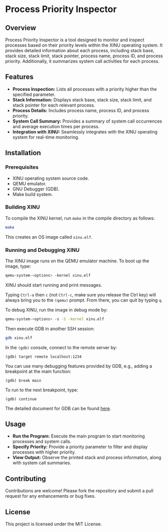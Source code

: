 # Process Priority Inspector

## Overview

Process Priority Inspector is a tool designed to monitor and inspect processes based on their priority levels within the XINU operating system. It provides detailed information about each process, including stack base, stack size, stack limit, stack pointer, process name, process ID, and process priority. Additionally, it summarizes system call activities for each process.

## Features

- **Process Inspection:** Lists all processes with a priority higher than the specified parameter.
- **Stack Information:** Displays stack base, stack size, stack limit, and stack pointer for each relevant process.
- **Process Details:** Includes process name, process ID, and process priority.
- **System Call Summary:** Provides a summary of system call occurrences and average execution times per process.
- **Integration with XINU:** Seamlessly integrates with the XINU operating system for real-time monitoring.

## Installation

### Prerequisites

- XINU operating system source code.
- QEMU emulator.
- GNU Debugger (GDB).
- Make build system.

### Building XINU

To compile the XINU kernel, run `make` in the compile directory as follows:

```bash
make
```

This creates an OS image called `xinu.elf`.

### Running and Debugging XINU

The XINU image runs on the QEMU emulator machine. To boot up the image, type:

```bash
qemu-system-<options> -kernel xinu.elf
```

XINU should start running and print messages.

Typing `Ctrl-a` then `c` (not `Ctrl-c`, make sure you release the Ctrl key) will always bring you to the `(qemu)` prompt. From there, you can quit by typing `q`.

To debug XINU, run the image in debug mode by:

```bash
qemu-system-<options> -s -S -kernel xinu.elf
```

Then execute GDB in another SSH session:

```bash
gdb xinu.elf
```

In the `(gdb)` console, connect to the remote server by:

```gdb
(gdb) target remote localhost:1234
```

You can use many debugging features provided by GDB, e.g., adding a breakpoint at the main function:

```gdb
(gdb) break main
```

To run to the next breakpoint, type:

```gdb
(gdb) continue
```

The detailed document for GDB can be found [here](https://www.gnu.org/software/gdb/documentation/).

## Usage

- **Run the Program:** Execute the main program to start monitoring processes and system calls.
- **Specify Priority:** Provide a priority parameter to filter and display processes with higher priority.
- **View Output:** Observe the printed stack and process information, along with system call summaries.

## Contributing

Contributions are welcome! Please fork the repository and submit a pull request for any enhancements or bug fixes.

## License

This project is licensed under the MIT License.